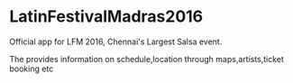 # LatinFestivalMadras2016
Official app for LFM 2016, Chennai's Largest Salsa event.

The provides information on schedule,location through maps,artists,ticket booking etc
